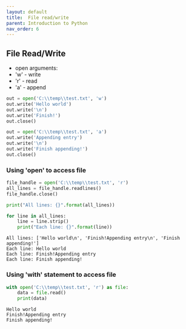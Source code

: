 ```yaml
---
layout: default
title:  File read/write
parent: Introduction to Python
nav_order: 6
---
```


## File Read/Write
+ open arguments:
 + 'w' - write
 + 'r' - read
 + 'a' - append


```python
out = open('C:\\temp\\test.txt', 'w')
out.write('Hello world')
out.write('\n')
out.write('Finish!')
out.close()
```


```python
out = open('C:\\temp\\test.txt', 'a')
out.write('Appending entry')
out.write('\n')
out.write('Finish appending!')
out.close()
```

### Using 'open' to access file


```python
file_handle = open('C:\\temp\\test.txt', 'r')
all_lines = file_handle.readlines()
file_handle.close()

print("All lines: {}".format(all_lines))

for line in all_lines:
    line = line.strip()
    print("Each line: {}".format(line))
```

    All lines: ['Hello world\n', 'Finish!Appending entry\n', 'Finish appending!']
    Each line: Hello world
    Each line: Finish!Appending entry
    Each line: Finish appending!


### Using 'with' statement to access file


```python
with open('C:\\temp\\test.txt', 'r') as file:
    data = file.read()
    print(data)
```

    Hello world
    Finish!Appending entry
    Finish appending!
